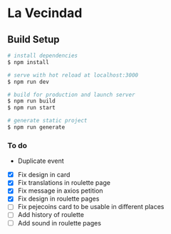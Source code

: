 # La Vecindad 

## Build Setup

```bash
# install dependencies
$ npm install

# serve with hot reload at localhost:3000
$ npm run dev

# build for production and launch server
$ npm run build
$ npm run start

# generate static project
$ npm run generate
```

### To do
- Duplicate event
- [X] Fix design in card
- [X] Fix translations in roulette page
- [X] Fix message in axios petition
- [X] Fix design in roulette pages
- [ ] Fix pejecoins card to be usable in different places
- [ ] Add history of roulette
- [ ] Add sound in roulette pages